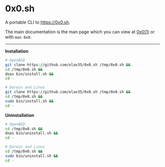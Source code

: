 # 0x0.sh
A portable CLI to https://0x0.sh.

The main documentation is the man page which you can view at [0x0(1)](https://github.com/olav35/0x0.sh/raw/master/doc/0x0.1.pdf) or with `man 0x0`.

---

**Installation**
```sh
# OpenBSD
git clone https://github.com/olav35/0x0.sh /tmp/0x0.sh &&
cd /tmp/0x0.sh &&
doas bin/install.sh &&
cd -
```
```sh
# Darwin and Linux
git clone https://github.com/olav35/0x0.sh /tmp/0x0.sh &&
cd /tmp/0x0.sh &&
sudo bin/install.sh &&
cd -
```

**Uninstallation**
```sh
# OpenBSD
cd /tmp/0x0.sh &&
doas bin/uninstall.sh &&
cd -
```
```sh
# Darwin and Linux
cd /tmp/0x0.sh &&
sudo bin/uninstall.sh &&
cd -
```
